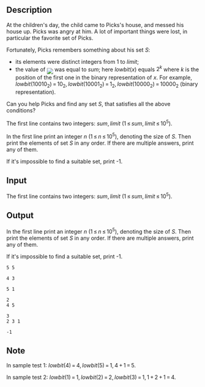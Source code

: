 ## Description

<div><p>At the children's day, the child came to Picks's house, and messed his house up. Picks was angry at him. A lot of important things were lost, in particular the favorite set of Picks.</p><p>Fortunately, Picks remembers something about his set <span class="tex-span"><i>S</i></span>:</p><ul> <li> its elements were distinct integers from <span class="tex-span">1</span> to <span class="tex-span"><i>limit</i></span>; </li><li> the value of <img align="middle" class="tex-formula" src="file://sFN8kd7p.png" style="max-width: 100.0%;max-height: 100.0%;"> was equal to <span class="tex-span"><i>sum</i></span>; here <span class="tex-span"><i>lowbit</i>(<i>x</i>)</span> equals <span class="tex-span">2<sup class="upper-index"><i>k</i></sup></span> where <span class="tex-span"><i>k</i></span> is the position of the first one in the binary representation of <span class="tex-span"><i>x</i></span>. For example, <span class="tex-span"><i>lowbit</i>(10010<sub class="lower-index">2</sub>) = 10<sub class="lower-index">2</sub>, <i>lowbit</i>(10001<sub class="lower-index">2</sub>) = 1<sub class="lower-index">2</sub>, <i>lowbit</i>(10000<sub class="lower-index">2</sub>) = 10000<sub class="lower-index">2</sub></span> (binary representation). </li></ul><p>Can you help Picks and find any set <span class="tex-span"><i>S</i></span>, that satisfies all the above conditions?</p></div><div class="input-specification"><p>The first line contains two integers: <span class="tex-span"><i>sum</i>, <i>limit</i></span> <span class="tex-span">(1 ≤ <i>sum</i>, <i>limit</i> ≤ 10<sup class="upper-index">5</sup>)</span>.</p></div><div class="output-specification"><p>In the first line print an integer <span class="tex-span"><i>n</i></span> <span class="tex-span">(1 ≤ <i>n</i> ≤ 10<sup class="upper-index">5</sup>)</span>, denoting the size of <span class="tex-span"><i>S</i></span>. Then print the elements of set <span class="tex-span"><i>S</i></span> in any order. If there are multiple answers, print any of them.</p><p>If it's impossible to find a suitable set, print <span class="tex-font-style-tt">-1</span>.</p></div>

## Input

<p>The first line contains two integers: <span class="tex-span"><i>sum</i>, <i>limit</i></span> <span class="tex-span">(1 ≤ <i>sum</i>, <i>limit</i> ≤ 10<sup class="upper-index">5</sup>)</span>.</p>

## Output

<p>In the first line print an integer <span class="tex-span"><i>n</i></span> <span class="tex-span">(1 ≤ <i>n</i> ≤ 10<sup class="upper-index">5</sup>)</span>, denoting the size of <span class="tex-span"><i>S</i></span>. Then print the elements of set <span class="tex-span"><i>S</i></span> in any order. If there are multiple answers, print any of them.</p><p>If it's impossible to find a suitable set, print <span class="tex-font-style-tt">-1</span>.</p>





```input1
5 5

```




```input2
4 3

```




```input3
5 1

```




```output1
2
4 5

```




```output2
3
2 3 1

```




```output3
-1

```



## Note

<p>In sample test 1: <span class="tex-span"><i>lowbit</i>(4) = 4, <i>lowbit</i>(5) = 1, 4 + 1 = 5</span>.</p><p>In sample test 2: <span class="tex-span"><i>lowbit</i>(1) = 1, <i>lowbit</i>(2) = 2, <i>lowbit</i>(3) = 1, 1 + 2 + 1 = 4</span>.</p>
